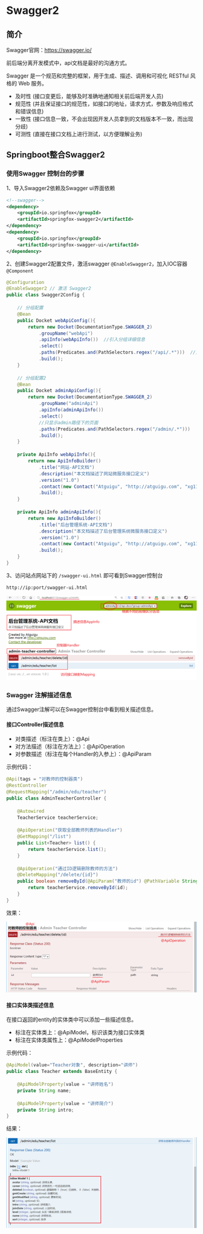 # Swagger2

## 简介

Swagger官网：https://swagger.io/

前后端分离开发模式中，api文档是最好的沟通方式。

Swagger 是一个规范和完整的框架，用于生成、描述、调用和可视化 RESTful 风格的 Web 服务。

-   及时性 (接口变更后，能够及时准确地通知相关前后端开发人员)
-   规范性 (并且保证接口的规范性，如接口的地址，请求方式，参数及响应格式和错误信息)
-   一致性 (接口信息一致，不会出现因开发人员拿到的文档版本不一致，而出现分歧)
-   可测性 (直接在接口文档上进行测试，以方便理解业务)



## Springboot整合Swagger2

### 使用Swagger 控制台的步骤

1、导入Swagger2依赖及Swagger ui界面依赖

```xml
<!--swagger-->
<dependency>
    <groupId>io.springfox</groupId>
    <artifactId>springfox-swagger2</artifactId>
</dependency>
<dependency>
    <groupId>io.springfox</groupId>
    <artifactId>springfox-swagger-ui</artifactId>
</dependency>
```

2、创建Swagger2配置文件，激活swagger `@EnableSwagger2`，加入IOC容器 `@Component`

```java
@Configuration
@EnableSwagger2	// 激活 Swagger2
public class Swagger2Config {

    // 分组配置
    @Bean
    public Docket webApiConfig(){
        return new Docket(DocumentationType.SWAGGER_2)
            .groupName("webApi")
            .apiInfo(webApiInfo())	//引入分组详细信息
            .select()
            .paths(Predicates.and(PathSelectors.regex("/api/.*")))	//只显示api路径下的页面
            .build();
    }

    // 分组配置2
    @Bean
    public Docket adminApiConfig(){
        return new Docket(DocumentationType.SWAGGER_2)
            .groupName("adminApi")
            .apiInfo(adminApiInfo())
            .select()
            //只显示admin路径下的页面
            .paths(Predicates.and(PathSelectors.regex("/admin/.*")))
            .build();
    }

    private ApiInfo webApiInfo(){
        return new ApiInfoBuilder()
            .title("网站-API文档")
            .description("本文档描述了网站微服务接口定义")
            .version("1.0")
            .contact(new Contact("Atguigu", "http://atguigu.com", "xg114747411@126.com"))
            .build();
    }

    private ApiInfo adminApiInfo(){
        return new ApiInfoBuilder()
            .title("后台管理系统-API文档")
            .description("本文档描述了后台管理系统微服务接口定义")
            .version("1.0")
            .contact(new Contact("Atguigu", "http://atguigu.com", "xg114747411@126.com"))
            .build();
    }
}
```

3、访问站点网站下的 `/swagger-ui.html` 即可看到Swagger控制台

```bash
http://ip:port/swagger-ui.html
```

![image-20201215162924572](_images/image-20201215162924572.png)

### Swagger 注解描述信息

通过Swagger注解可以在Swagger控制台中看到相关描述信息。

#### 接口Controller描述信息

-   对类描述（标注在类上）：@Api
-   对方法描述（标注在方法上）：@ApiOperation
-   对参数描述（标注在每个Handler的入参上）：@ApiParam

示例代码：

```java
@Api(tags = "对教师的控制器类")
@RestController
@RequestMapping("/admin/edu/teacher")
public class AdminTeacherController {
    
    @Autowired
    TeacherService teacherService;

    @ApiOperation("获取全部教师列表的Handler")
    @GetMapping("/list")
    public List<Teacher> list() {
        return teacherService.list();
    }

    @ApiOperation("通过ID逻辑删除教师的方法")
    @DeleteMapping("/delete/{id}")
    public boolean removeById(@ApiParam("教师的id") @PathVariable String id) {
        return teacherService.removeById(id);
    }
}
```

效果：

![image-20201215163638569](_images/image-20201215163638569.png)

#### 接口实体类描述信息

在接口返回的entity的实体类中可以添加一些描述信息。

-   标注在实体类上：@ApiModel，标识该类为接口实体类
-   标注在实体类属性上：@ApiModelProperties

示例代码：

```java
@ApiModel(value="Teacher对象", description="讲师")
public class Teacher extends BaseEntity {

    @ApiModelProperty(value = "讲师姓名")
    private String name;

    @ApiModelProperty(value = "讲师简介")
    private String intro;
}
```

结果：

![image-20201215164209564](_images/image-20201215164209564.png)